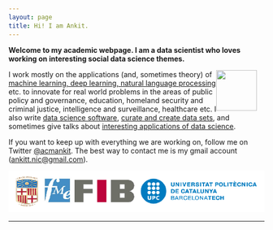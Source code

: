 ```yaml
---
layout: page
title: Hi! I am Ankit.
---
```

**Welcome to my academic webpage. I am a data scientist who loves working on interesting social data science themes.**


<div style="float: right; margin-right:15px">
    <a href="https://www.github.com/ankitbit"><img src="../images/" width="80" height="80"></a>
</div>

I work mostly on the applications (and, sometimes theory) of [machine learning, deep learning, natural language processing](/papers) etc. to innovate for real world problems in the areas of public policy and governance, education, homeland security and criminal justice, intelligence and surveillance, healthcare etc. I also write [data science software](/software), [curate and create data sets](/data), and sometimes give talks about [interesting applications of data science](/talks).

If you want to keep up with everything we are working on, follow me on Twitter [@acmankit](http://twitter.com/acmankit). The best way to contact me is my gmail account (ankitt.nic@gmail.com).

<div>
    <a href="https://www.github.com/ankitbit"><img src="../images/identity.png"></a>
</div>



------



